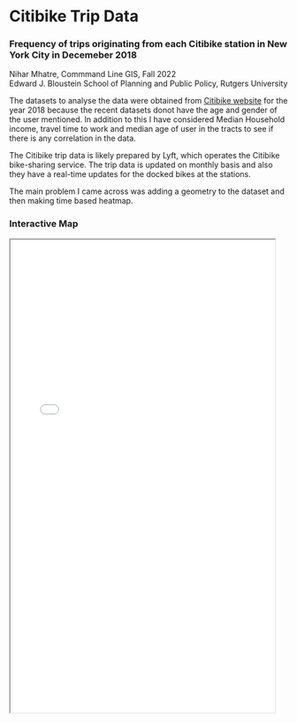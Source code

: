 # Citibike Trip Data 
### Frequency of trips originating from each Citibike station in New York City in Decemeber 2018
Nihar Mhatre, Commmand Line GIS, Fall 2022  
Edward J. Bloustein School of Planning and Public Policy, Rutgers University

The datasets to analyse the data were obtained from [Citibike website](https://citibikenyc.com/) for the year 2018 because the recent datasets donot have the age and gender of the user mentioned. In addition to this I have considered Median Household income, travel time to work and median age of user in the tracts to see if there is any correlation in the data. 

The Citibike trip data is likely prepared by Lyft, which operates the Citibike bike-sharing service. The trip data is updated on monthly basis and also they have a real-time updates for the docked bikes at the stations.

The main problem I came across was adding a geometry to the dataset and then making time based heatmap.



### Interactive Map  
<iframe src="citibike_analysis.html" height="855" width="95%"></iframe>
